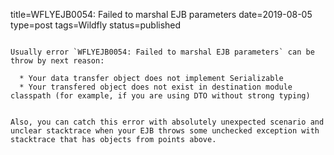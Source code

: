 title=WFLYEJB0054: Failed to marshal EJB parameters
date=2019-08-05
type=post
tags=Wildfly
status=published
~~~~~~

Usually error `WFLYEJB0054: Failed to marshal EJB parameters` can be throw by next reason:

  * Your data transfer object does not implement Serializable
  * Your transfered object does not exist in destination module classpath (for example, if you are using DTO without strong typing)


Also, you can catch this error with absolutely unexpected scenario and unclear stacktrace when your EJB throws some unchecked exception with stacktrace that has objects from points above.
